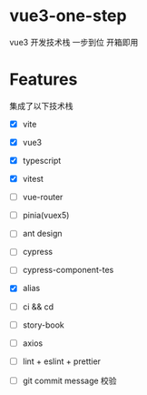 # vue3-one-step
vue3 开发技术栈 一步到位 开箱即用

# Features
集成了以下技术栈

- [x] vite
- [x] vue3
- [x] typescript
- [x] vitest
- [ ] vue-router
- [ ] pinia(vuex5)
- [ ] ant design
- [ ] cypress
- [ ] cypress-component-tes
- [x] alias
- [ ] ci && cd
- [ ] story-book
- [ ] axios
- [ ] lint + eslint + prettier
- [ ] git commit message 校验

